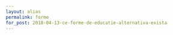 ```yaml
---
layout: alias
permalink: forme
for_post: 2018-04-13-ce-forme-de-educatie-alternativa-exista
---
```


